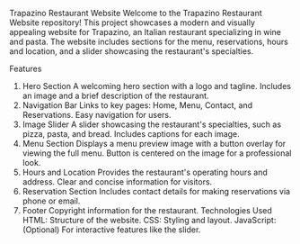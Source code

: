 Trapazino Restaurant Website
Welcome to the Trapazino Restaurant Website repository! This project showcases a modern and visually appealing website for Trapazino, an Italian restaurant specializing in wine and pasta. The website includes sections for the menu, reservations, hours and location, and a slider showcasing the restaurant's specialties.

Features
1. Hero Section
A welcoming hero section with a logo and tagline.
Includes an image and a brief description of the restaurant.
2. Navigation Bar
Links to key pages: Home, Menu, Contact, and Reservations.
Easy navigation for users.
3. Image Slider
A slider showcasing the restaurant's specialties, such as pizza, pasta, and bread.
Includes captions for each image.
4. Menu Section
Displays a menu preview image with a button overlay for viewing the full menu.
Button is centered on the image for a professional look.
5. Hours and Location
Provides the restaurant's operating hours and address.
Clear and concise information for visitors.
6. Reservation Section
Includes contact details for making reservations via phone or email.
7. Footer
Copyright information for the restaurant.
Technologies Used
HTML: Structure of the website.
CSS: Styling and layout.
JavaScript: (Optional) For interactive features like the slider.
